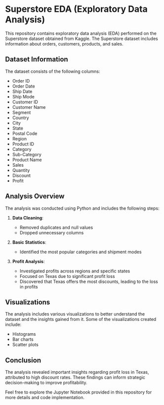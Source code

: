 # Superstore EDA (Exploratory Data Analysis)

This repository contains exploratory data analysis (EDA) performed on the Superstore dataset obtained from Kaggle. The Superstore dataset includes information about orders, customers, products, and sales.

## Dataset Information

The dataset consists of the following columns:
- Order ID
- Order Date
- Ship Date
- Ship Mode
- Customer ID
- Customer Name
- Segment
- Country
- City
- State
- Postal Code
- Region
- Product ID
- Category
- Sub-Category
- Product Name
- Sales
- Quantity
- Discount
- Profit

## Analysis Overview

The analysis was conducted using Python and includes the following steps:

1. **Data Cleaning**:
   - Removed duplicates and null values
   - Dropped unnecessary columns

2. **Basic Statistics**:
   - Identified the most popular categories and shipment modes

3. **Profit Analysis**:
   - Investigated profits across regions and specific states
   - Focused on Texas due to significant profit loss
   - Discovered that Texas offers the most discounts, leading to the loss in profits

## Visualizations

The analysis includes various visualizations to better understand the dataset and the insights gained from it. Some of the visualizations created include:
- Histograms
- Bar charts
- Scatter plots

## Conclusion

The analysis revealed important insights regarding profit loss in Texas, attributed to high discount rates. These findings can inform strategic decision-making to improve profitability.

Feel free to explore the Jupyter Notebook provided in this repository for more details and code implementation.

